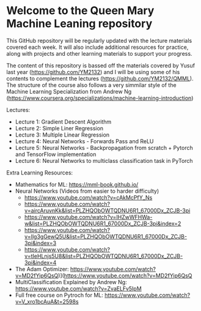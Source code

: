 # Welcome to the Queen Mary Machine Leaning repository

This GitHub repository will be regularly updated with the lecture materials covered each week. It will also include additional resources for practice, along with projects and other learning materials to support your progress.

The content of this repository is bassed off the materials covered by Yusuf last year (https://github.com/YM2132) and I will be using some of his contents to complement the lectures (https://github.com/YM2132/QMML). The structure of the course also follows a very simmilar style of the Machine Learning Specialization from Andrew Ng (https://www.coursera.org/specializations/machine-learning-introduction)

Lectures:
- Lecture 1: Gradient Descent Algorithm
- Lecture 2: Simple Liner Regression
- Lecture 3: Multiple Linear Regression
- Lecture 4: Neural Networks - Forwards Pass and ReLU
- Lecture 5: Neural Networks - Backpropagation from scratch + Pytorch and TensorFlow implementation
- Lecture 6: Neural Networks to multiclass classification task in PyTorch




Extra Learning Resources:
- Mathematics for ML: https://mml-book.github.io/
- Neural Networks (Videos from easier to harder difficulty)
    - https://www.youtube.com/watch?v=cAkMcPfY_Ns
    - https://www.youtube.com/watch?v=aircAruvnKk&list=PLZHQObOWTQDNU6R1_67000Dx_ZCJB-3pi
    - https://www.youtube.com/watch?v=IHZwWFHWa-w&list=PLZHQObOWTQDNU6R1_67000Dx_ZCJB-3pi&index=2
    - https://www.youtube.com/watch?v=Ilg3gGewQ5U&list=PLZHQObOWTQDNU6R1_67000Dx_ZCJB-3pi&index=3
    - https://www.youtube.com/watch?v=tIeHLnjs5U8&list=PLZHQObOWTQDNU6R1_67000Dx_ZCJB-3pi&index=4 
- The Adam Optimizer: https://www.youtube.com/watch?v=MD2fYip6QsQ)](https://www.youtube.com/watch?v=MD2fYip6QsQ
- MultiClassification Explained by Andrew Ng: https://www.youtube.com/watch?v=ZvaELFv5IpM
- Full free course on Pytroch for ML: https://www.youtube.com/watch?v=V_xro1bcAuA&t=2598s
